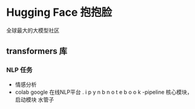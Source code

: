 # Hugging Face 抱抱脸
全球最大的大模型社区
## transformers 库
### NLP 任务
- 情感分析
- colab
    google 在线NLP平台
    . i p y n b   n o t e b o o k
-pipeline 核心模块，启动模块 
    水管子